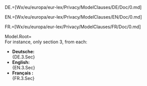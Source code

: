 DE.=[Wx/eu/europa/eur-lex/Privacy/ModelClauses/DE/Doc/0.md]

EN.=[Wx/eu/europa/eur-lex/Privacy/ModelClauses/EN/Doc/0.md]

FR.=[Wx/eu/europa/eur-lex/Privacy/ModelClauses/FR/Doc/0.md]


Model.Root=<br>For instance, only section 3, from each:   </br><ul><li><b>Deutsche:</b><br>{DE.3.Sec}</li><li><b>English:</b><br>{EN.3.Sec}</li><li><b>Français :</b><br>{FR.3.Sec}</li></ul>
